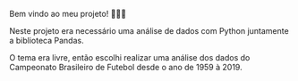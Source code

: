 Bem vindo ao meu projeto! 👨🏻‍💻

Neste projeto era necessário uma análise de dados com Python juntamente a biblioteca Pandas.

O tema era livre, então escolhi realizar uma análise dos dados do Campeonato Brasileiro de Futebol desde o ano de 1959 à 2019.
